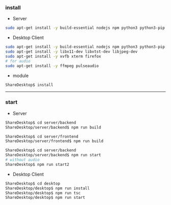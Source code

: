 ### install

* Server
```bash
sudo apt-get install -y build-essential nodejs npm python3 python3-pip
```

* Desktop Client
```bash
sudo apt-get install -y build-essential nodejs npm python3 python3-pip
sudo apt-get install -y libx11-dev libxtst-dev libjpeg-dev
sudo apt-get install -y xvfb xterm firefox
# for audio
sudo apt-get install -y ffmpeg pulseaudio

```

* module
```
ShareDesktop$ install
```

---

### start

* Server
```bash
ShareDesktop$ cd server/backend
ShareDesktop/server/backend$ npm run build

ShareDesktop$ cd server/frontend
ShareDesktop/server/frontend$ npm run build

ShareDesktop$ cd server/backend
ShareDesktop/server/backend$ npm run start
# without audio
ShareDesktop$ npm run start2
```

* Desktop Client
```bash
ShareDesktop$ cd desktop
ShareDesktop/desktop$ npm run install
ShareDesktop/desktop$ npm run tsc
ShareDesktop/desktop$ npm run start
```